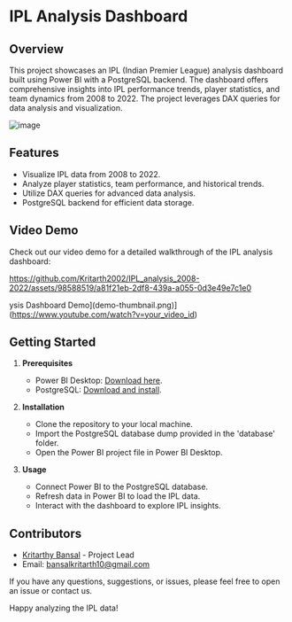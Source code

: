 # IPL Analysis Dashboard

## Overview

This project showcases an IPL (Indian Premier League) analysis dashboard built using Power BI with a PostgreSQL backend. The dashboard offers comprehensive insights into IPL performance trends, player statistics, and team dynamics from 2008 to 2022. The project leverages DAX queries for data analysis and visualization.



![image](https://github.com/Kritarth2002/IPL_analysis_2008-2022/assets/98588519/3e4936c7-1176-426d-90e6-8142e6830c90)
## Features

- Visualize IPL data from 2008 to 2022.
- Analyze player statistics, team performance, and historical trends.
- Utilize DAX queries for advanced data analysis.
- PostgreSQL backend for efficient data storage.
## Video Demo

Check out our video demo for a detailed walkthrough of the IPL analysis dashboard:

https://github.com/Kritarth2002/IPL_analysis_2008-2022/assets/98588519/a81f21eb-2df8-439a-a055-0d3e49e7c1e0

ysis Dashboard Demo](demo-thumbnail.png)](https://www.youtube.com/watch?v=your_video_id)

## Getting Started

1. **Prerequisites**
   - Power BI Desktop: [Download here](https://powerbi.microsoft.com/en-us/desktop/).
   - PostgreSQL: [Download and install](https://www.postgresql.org/download/).

2. **Installation**
   - Clone the repository to your local machine.
   - Import the PostgreSQL database dump provided in the 'database' folder.
   - Open the Power BI project file in Power BI Desktop.

3. **Usage**
   - Connect Power BI to the PostgreSQL database.
   - Refresh data in Power BI to load the IPL data.
   - Interact with the dashboard to explore IPL insights.





## Contributors

- [Kritarthy Bansal](https://github.com/kritarth2002) - Project Lead
- Email: bansalkritarth10@gmail.com

If you have any questions, suggestions, or issues, please feel free to open an issue or contact us.

Happy analyzing the IPL data!
